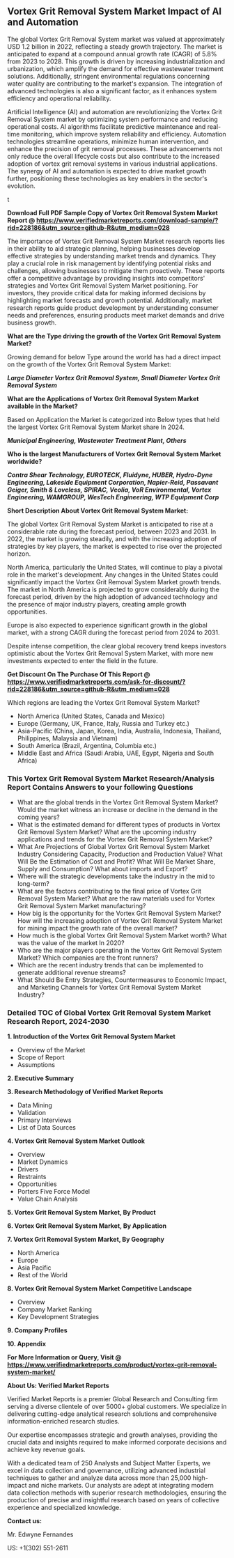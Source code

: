 <h2>Vortex Grit Removal System Market Impact of AI and Automation</h2><p>The global Vortex Grit Removal System market was valued at approximately USD 1.2 billion in 2022, reflecting a steady growth trajectory. The market is anticipated to expand at a compound annual growth rate (CAGR) of 5.8% from 2023 to 2028. This growth is driven by increasing industrialization and urbanization, which amplify the demand for effective wastewater treatment solutions. Additionally, stringent environmental regulations concerning water quality are contributing to the market's expansion. The integration of advanced technologies is also a significant factor, as it enhances system efficiency and operational reliability.</p><p>Artificial Intelligence (AI) and automation are revolutionizing the Vortex Grit Removal System market by optimizing system performance and reducing operational costs. AI algorithms facilitate predictive maintenance and real-time monitoring, which improve system reliability and efficiency. Automation technologies streamline operations, minimize human intervention, and enhance the precision of grit removal processes. These advancements not only reduce the overall lifecycle costs but also contribute to the increased adoption of vortex grit removal systems in various industrial applications. The synergy of AI and automation is expected to drive market growth further, positioning these technologies as key enablers in the sector's evolution.</p>t</p><p id="" class=""><strong>Download Full PDF Sample Copy of Vortex Grit Removal System Market Report @ <a href="https://www.verifiedmarketreports.com/download-sample/?rid=228186&utm_source=github-R&utm_medium=028" target="_blank">https://www.verifiedmarketreports.com/download-sample/?rid=228186&utm_source=github-R&utm_medium=028</a></strong></p><p>The importance of&nbsp;Vortex Grit Removal System Market research reports lies in their ability to aid strategic planning, helping businesses develop effective strategies by understanding market trends and dynamics. They play a crucial role in risk management by identifying potential risks and challenges, allowing businesses to mitigate them proactively. These reports offer a competitive advantage by providing insights into competitors' strategies and Vortex Grit Removal System Market positioning. For investors, they provide critical data for making informed decisions by highlighting market forecasts and growth potential. Additionally, market research reports guide product development by understanding consumer needs and preferences, ensuring products meet market demands and drive business growth.</p><p><strong>What are the&nbsp;Type driving the growth of the Vortex Grit Removal System Market?</strong></p><p id="" class="">Growing demand for below Type around the world has had a direct impact on the growth of the Vortex Grit Removal System Market:</p><em><strong>Large Diameter Vortex Grit Removal System, Small Diameter Vortex Grit Removal System</strong></em></p><strong>What are the&nbsp;Applications&nbsp;of Vortex Grit Removal System Market available in the Market?</strong></p><p id="" class="">Based on Application the Market is categorized into Below types that held the largest Vortex Grit Removal System Market share In 2024.</p><em><strong>Municipal Engineering, Wastewater Treatment Plant, Others</strong></em></p><strong>Who is the largest Manufacturers of Vortex Grit Removal System Market worldwide?</strong></p><p><em><strong>Contra Shear Technology, EUROTECK, Fluidyne, HUBER, Hydro-Dyne Engineering, Lakeside Equipment Corporation, Napier-Reid, Passavant Geiger, Smith & Loveless, SPIRAC, Veolia, VoR Environmental, Vortex Engineering, WAMGROUP, WesTech Engineering, WTP Equipment Corp</strong></em></p><p id="" class=""><strong>Short Description About Vortex Grit Removal System Market:</strong></p><p>The global Vortex Grit Removal System Market is anticipated to rise at a considerable rate during the forecast period, between 2023 and 2031. In 2022, the market is growing steadily, and with the increasing adoption of strategies by key players, the market is expected to rise over the projected horizon.</p><p>North America, particularly the United States, will continue to play a pivotal role in the market's development. Any changes in the United States could significantly impact the Vortex Grit Removal System Market growth trends. The market in North America is projected to grow considerably during the forecast period, driven by the high adoption of advanced technology and the presence of major industry players, creating ample growth opportunities.</p><p>Europe is also expected to experience significant growth in the global market, with a strong CAGR during the forecast period from 2024 to 2031.</p><p>Despite intense competition, the clear global recovery trend keeps investors optimistic about the Vortex Grit Removal System Market, with more new investments expected to enter the field in the future.</p><p id="" class=""><strong>Get Discount On The Purchase Of This Report @ <a href="https://www.verifiedmarketreports.com/ask-for-discount/?rid=228186&utm_source=github-R&utm_medium=028" target="_blank">https://www.verifiedmarketreports.com/ask-for-discount/?rid=228186&utm_source=github-R&utm_medium=028</a></strong></p>Which regions are leading the Vortex Grit Removal System Market?</p><ul><li>North America (United States, Canada and Mexico)</li><li>Europe (Germany, UK, France, Italy, Russia and Turkey etc.)</li><li>Asia-Pacific (China, Japan, Korea, India, Australia, Indonesia, Thailand, Philippines, Malaysia and Vietnam)</li><li>South America (Brazil, Argentina, Columbia etc.)</li><li>Middle East and Africa (Saudi Arabia, UAE, Egypt, Nigeria and South Africa)</li></ul><h3 id="" class="">This Vortex Grit Removal System Market Research/Analysis Report Contains Answers to your following Questions</h3><ul><li>What are the global trends in the Vortex Grit Removal System Market? Would the market witness an increase or decline in the demand in the coming years?</li><li>What is the estimated demand for different types of products in Vortex Grit Removal System Market? What are the upcoming industry applications and trends for the Vortex Grit Removal System Market?</li><li>What Are Projections of Global Vortex Grit Removal System Market Industry Considering Capacity, Production and Production Value? What Will Be the Estimation of Cost and Profit? What Will Be Market Share, Supply and Consumption? What about imports and Export?</li><li>Where will the strategic developments take the industry in the mid to long-term?</li><li>What are the factors contributing to the final price of Vortex Grit Removal System Market? What are the raw materials used for Vortex Grit Removal System Market manufacturing?</li><li>How big is the opportunity for the Vortex Grit Removal System Market? How will the increasing adoption of Vortex Grit Removal System Market for mining impact the growth rate of the overall market?</li><li>How much is the global Vortex Grit Removal System Market worth? What was the value of the market In 2020?</li><li>Who are the major players operating in the Vortex Grit Removal System Market? Which companies are the front runners?</li><li>Which are the recent industry trends that can be implemented to generate additional revenue streams?</li><li>What Should Be Entry Strategies, Countermeasures to Economic Impact, and Marketing Channels for Vortex Grit Removal System Market Industry?</li></ul><h3 id="" class="">Detailed TOC of Global Vortex Grit Removal System Market Research Report, 2024-2030</h3><p id="" class=""><strong>1. Introduction of the Vortex Grit Removal System Market</strong></p><ul><li>Overview of the Market</li><li>Scope of Report</li><li>Assumptions</li></ul><p id="" class=""><strong>2. Executive Summary</strong></p><p id="" class=""><strong>3. Research Methodology of Verified Market Reports</strong></p><ul><li>Data Mining</li><li>Validation</li><li>Primary Interviews</li><li>List of Data Sources</li></ul><p id="" class=""><strong>4. Vortex Grit Removal System Market Outlook</strong></p><ul><li>Overview</li><li>Market Dynamics</li><li>Drivers</li><li>Restraints</li><li>Opportunities</li><li>Porters Five Force Model</li><li>Value Chain Analysis</li></ul><p id="" class=""><strong>5. Vortex Grit Removal System Market, By Product</strong></p><p id="" class=""><strong>6. Vortex Grit Removal System Market, By Application</strong></p><p id="" class=""><strong>7. Vortex Grit Removal System Market, By Geography</strong></p><ul><li>North America</li><li>Europe</li><li>Asia Pacific</li><li>Rest of the World</li></ul><p id="" class=""><strong>8. Vortex Grit Removal System Market Competitive Landscape</strong></p><ul><li>Overview</li><li>Company Market Ranking</li><li>Key Development Strategies</li></ul><p id="" class=""><strong>9. Company Profiles</strong></p><p id="" class=""><strong>10. Appendix</strong></p><p id="" class=""><strong>For More Information or Query, Visit @ <a href="https://www.verifiedmarketreports.com/product/vortex-grit-removal-system-market/" target="_blank">https://www.verifiedmarketreports.com/product/vortex-grit-removal-system-market/</a></strong></p><p id="" class=""><strong>About Us: Verified Market Reports</strong></p><p id="" class="">Verified Market Reports is a premier Global Research and Consulting firm serving a diverse clientele of over 5000+ global customers. We specialize in delivering cutting-edge analytical research solutions and comprehensive information-enriched research studies.</p><p id="" class="">Our expertise encompasses strategic and growth analyses, providing the crucial data and insights required to make informed corporate decisions and achieve key revenue goals.</p><p id="" class="">With a dedicated team of 250 Analysts and Subject Matter Experts, we excel in data collection and governance, utilizing advanced industrial techniques to gather and analyze data across more than 25,000 high-impact and niche markets. Our analysts are adept at integrating modern data collection methods with superior research methodologies, ensuring the production of precise and insightful research based on years of collective experience and specialized knowledge.</p><p id="" class=""><strong>Contact us:</strong></p><p id="" class="">Mr. Edwyne Fernandes</p><p id="" class="">US: +1(302) 551-2611</p>